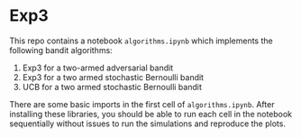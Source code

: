 # Exp3
This repo contains a notebook `algorithms.ipynb` which implements the following bandit algorithms:

1. Exp3 for a two-armed adversarial bandit  
2. Exp3 for a two armed stochastic Bernoulli bandit
3. UCB for a two armed stochastic Bernoulli bandit

There are some basic imports in the first cell of `algorithms.ipynb`. After installing these libraries, you should be able to run each cell in the notebook sequentially without issues to run the simulations and reproduce the plots.
